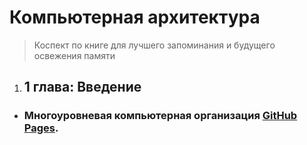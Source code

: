 # Компьютерная архитектура

> Коспект по книге для лучшего запоминания и будущего освежения памяти

1. ## 1 глава: Введение
* ### Многоуровневая компьютерная организация [GitHub Pages](https://github.com/S5477/computer_architecture/blob/main/ch1/многоуровневая_компьютерная_организация.md).
